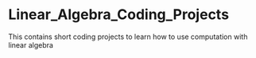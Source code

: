 # Linear_Algebra_Coding_Projects
This contains short coding projects to learn how to use computation with linear algebra

